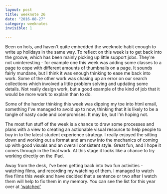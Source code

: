 ```yaml
---
layout: post
title: weeknote 26
date: "2016-08-27"
category: weeknotes
invisible: 1

---
```


Been on hols, and haven't quite embedded the weeknote habit enough to write up holidays in the same way. To reflect on this week is to get back into the groove, which has been mainly picking up little support jobs. They're not uninteresting - for example one this week was adding some classes to a page to cope with different amounts of thumbnails on a page. It sounds fairly mundane, but I think it was enough thinking to ease me back into work. Some of the other work was chasing up an error on our search collections which involved a little problem solving and updating some details. Not really design work, but a good example of the kind of job that it would be more work to explain than to do.

Some of the harder thinking this week was dipping my toe into html email, something I've managed to avoid up to now, thinking that it is likely to be a tangle of nasty code and compromises. It may be, but I'm hoping not.

The most fun stuff of the week is a chance to draw some processes and plans with a view to creating an actionable visual resource to help people to buy in to the latest student experience strategy. I really enjoyed the sitting down and working out a format and am now into the mechanics of coming up with good visuals and an overall consistent style. Great fun, and I hope it comes through in the final work. At this stage it looks like a chance to try working directly on the iPad.

Away from the desk, I've been getting back into two fun activities - watching films, and recording my watching of them. I managed to watch five films this week and have decided that a sentence or two after I watch them will help to fix them in my memory. You can see the list for this year over at ['watched'][film]

[film]:/watched
